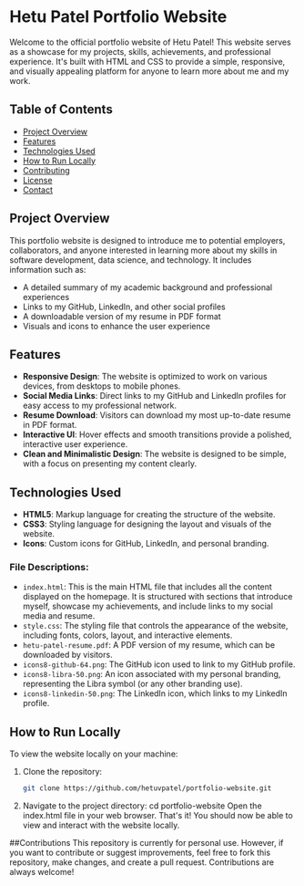 # Hetu Patel Portfolio Website

Welcome to the official portfolio website of Hetu Patel! This website serves as a showcase for my projects, skills, achievements, and professional experience. It's built with HTML and CSS to provide a simple, responsive, and visually appealing platform for anyone to learn more about me and my work.

## Table of Contents

- [Project Overview](#project-overview)
- [Features](#features)
- [Technologies Used](#technologies-used)
- [How to Run Locally](#how-to-run-locally)
- [Contributing](#contributing)
- [License](#license)
- [Contact](#contact)

## Project Overview

This portfolio website is designed to introduce me to potential employers, collaborators, and anyone interested in learning more about my skills in software development, data science, and technology. It includes information such as:

- A detailed summary of my academic background and professional experiences
- Links to my GitHub, LinkedIn, and other social profiles
- A downloadable version of my resume in PDF format
- Visuals and icons to enhance the user experience

## Features

- **Responsive Design**: The website is optimized to work on various devices, from desktops to mobile phones.
- **Social Media Links**: Direct links to my GitHub and LinkedIn profiles for easy access to my professional network.
- **Resume Download**: Visitors can download my most up-to-date resume in PDF format.
- **Interactive UI**: Hover effects and smooth transitions provide a polished, interactive user experience.
- **Clean and Minimalistic Design**: The website is designed to be simple, with a focus on presenting my content clearly.

## Technologies Used

- **HTML5**: Markup language for creating the structure of the website.
- **CSS3**: Styling language for designing the layout and visuals of the website.
- **Icons**: Custom icons for GitHub, LinkedIn, and personal branding.


### File Descriptions:

- `index.html`: This is the main HTML file that includes all the content displayed on the homepage. It is structured with sections that introduce myself, showcase my achievements, and include links to my social media and resume.
- `style.css`: The styling file that controls the appearance of the website, including fonts, colors, layout, and interactive elements.
- `hetu-patel-resume.pdf`: A PDF version of my resume, which can be downloaded by visitors.
- `icons8-github-64.png`: The GitHub icon used to link to my GitHub profile.
- `icons8-libra-50.png`: An icon associated with my personal branding, representing the Libra symbol (or any other branding use).
- `icons8-linkedin-50.png`: The LinkedIn icon, which links to my LinkedIn profile.

## How to Run Locally

To view the website locally on your machine:

1. Clone the repository:
   ```bash
   git clone https://github.com/hetuvpatel/portfolio-website.git
2. Navigate to the project directory:
    cd portfolio-website
Open the index.html file in your web browser.
That's it! You should now be able to view and interact with the website locally.

##Contributions
This repository is currently for personal use. However, if you want to contribute or suggest improvements, feel free to fork this repository, make changes, and create a pull request. Contributions are always welcome!
